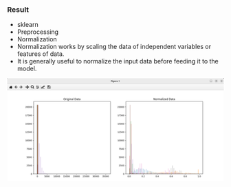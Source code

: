### Result
* sklearn
* Preprocessing
* Normalization
* Normalization works by scaling the data of independent variables or features of data.
* It is generally useful to normalize the input data before feeding it to the model.

<img src='result.png' />

